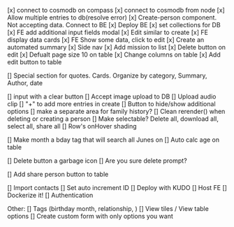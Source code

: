 [x] connect to cosmodb on compass
[x] connect to cosmodb from node
[x] Allow multiple entries to db(resolve error)
[x] Create-person component. Not accepting data. Connect to BE
[x] Deploy BE
[x] set collections for DB
[x] FE add additional input fields modal
[x] Edit similar to create
[x] FE display data cards
[x] FE Show some data, click to edit
[x] Create an automated summary
[x] Side nav
[x] Add mission to list
[x] Delete button on edit
[x] Defualt page size 10 on table
[x] Change columns on table
[x] Add edit button to table


[] Special section for quotes. Cards. Organize by category, Summary, Author, date 

[] input with a clear button
[] Accept image upload to DB
[] Upload audio clip
[] "+" to add more entries in create
[] Button to hide/show additional options
[] make a separate area for family history?
[] Clean rerender() when deleting or creating a person
[] Make selectable? Delete all, download all, select all, share all
[] Row's onHover shading

[] Make month a bday tag that will search all Junes on 
[] Auto calc age on table

[] Delete button a garbage icon
[] Are you sure delete prompt?

[] Add share person button to table

[] Import contacts
[] Set auto increment ID
[] Deploy with KUDO
[] Host FE
[] Dockerize it!
[] Authentication

Other:
[] Tags (birthday month, relationship, )
[] View tiles / View table options
[] Create custom form with only options you want